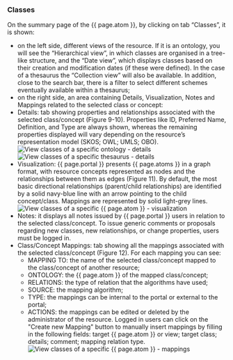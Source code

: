### Classes
On the summary page of the {{ page.atom }}, by clicking on tab “Classes”, it is shown:
- on the left side, different views of the resource. If it is an ontology, you will see the “Hierarchical view”, in which classes are organised in a tree-like structure, and the “Date view”, which displays classes based on their creation and modification dates (if these were defined). In the case of a thesaurus the “Collection view” will also be available. In addition, close to the search bar, there is a filter to select different schemes eventually available within a thesaurus;
- on the right side, an area containing Details, Visualization, Notes and Mappings related to the selected class or concept:
 - Details: tab showing properties and relationships associated with the selected class/concept (Figure 9-10). Properties like ID, Preferred Name, Definition, and Type are always shown, whereas the remaining properties displayed will vary depending on the resource’s representation model (SKOS; OWL; UMLS; OBO). 
 ![View classes of a specific ontology - details]({{site.figures_link}}/{{include.portal}}/ontology_classes.png)
 ![View classes of a specific thesaurus - details]({{site.figures_link}}/{{include.portal}}/thesaurus_classes.png)
 - Visualization: {{ page.portal }} presents {{ page.atoms }} in a graph format, with resource concepts represented as nodes and the relationships between them as edges (Figure 11). By default, the most basic directional relationships (parent/child relationships) are identified by a solid navy-blue line with an arrow pointing to the child concept/class. Mappings are represented by solid light-grey lines. 
![View classes of a specific {{ page.atom }} - visualization]({{site.figures_link}}/{{include.portal}}/ontology_visualization.png)
 - Notes: it displays all notes issued by {{ page.portal }} users in relation to the selected class/concept. To issue generic comments or proposals regarding new classes, new relationships, or change properties, users must be logged in.
 - Class/Concept Mappings: tab showing all the mappings associated with the selected class/concept (Figure 12). For each mapping you can see:
   - MAPPING TO: the name of the selected class/concept mapped to the class/concept of another resource;
   - ONTOLOGY: the {{ page.atom }} of the mapped class/concept;
   - RELATIONS: the type of relation that the algorithms have used;
   - SOURCE: the mapping algorithm;
   - TYPE: the mappings can be internal to the portal or external to the portal;
   - ACTIONS: the mappings can be edited or deleted by the administrator of the resource.
Logged in users can click on the "Create new Mapping" button to manually insert mappings by filling in the following fields: target {{ page.atom }} or view; target class; details; comment; mapping relation type.
![View classes of a specific {{ page.atom }} - mappings]({{site.figures_link}}/{{include.portal}}/ontology_mappings.png)

